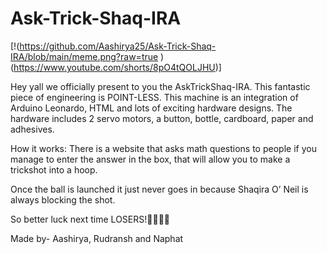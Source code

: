 # Ask-Trick-Shaq-IRA

[!(https://github.com/Aashirya25/Ask-Trick-Shaq-IRA/blob/main/meme.png?raw=true
)(https://www.youtube.com/shorts/8pO4tQOLJHU)] 


Hey yall we officially present to you the AskTrickShaq-IRA. This fantastic piece of engineering is POINT-LESS. This machine is an integration of Arduino Leonardo, HTML and lots of exciting hardware designs. The hardware includes 2 servo motors, a button, bottle, cardboard, paper and adhesives. 

How it works:
There is a website that asks math questions to people if you manage to enter the answer in the box, that will allow you to make a trickshot into a hoop.

Once the ball is launched it just never goes in because Shaqira O’ Neil is always blocking the shot.

So better luck next time LOSERS!🤣🤣🤣🤣

Made by- Aashirya, Rudransh and Naphat
